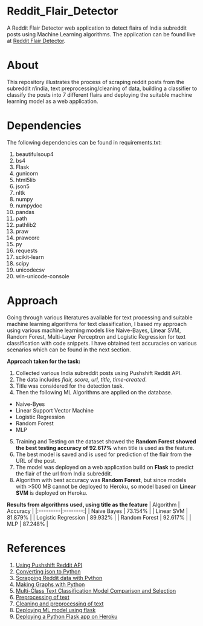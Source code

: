 Reddit_Flair_Detector
======================

A Reddit Flair Detector web application to detect flairs of India subreddit posts using Machine Learning algorithms. The application can be found live at [Reddit Flair Detector](https://flair--detector.herokuapp.com/).

About
=======================

This repository illustrates the process of scraping reddit posts from the subreddit r/india, text preprocessing/cleaning of data, building a classifier to classify the posts into 7 different flairs and deploying the suitable machine learning model as a web application.

Dependencies
=======================

The following dependencies can be found in requirements.txt:
1. beautifulsoup4
2. bs4
3. Flask
4. gunicorn
5. html5lib
6. json5
7. nltk
8. numpy
9. numpydoc
10. pandas
11. path
12. pathlib2
13. praw
14. prawcore
15. py
16. requests
17. scikit-learn
18. scipy
19. unicodecsv
20. win-unicode-console

Approach
======================

Going through various literatures available for text processing and suitable machine learning algorithms for text classification, I based my approach using various machine learning models like Naive-Bayes, Linear SVM, Random Forest, Multi-Layer Perceptron and Logistic Regression for text classification with code snippets. I have obtained test accuracies on various scenarios which can be found in the next section.

**Approach taken for the task:**
1. Collected various India subreddit posts using Pushshift Reddit API.
2. The data includes *flair, score, url, title, time-created*.
3. Title was considered for the detection task.
4. Then the following ML Algorithms are applied on the database.
  * Naive-Byes
  * Linear Support Vector Machine
  * Logistic Regression
  * Random Forest
  * MLP
5. Training and Testing on the dataset showed the **Random Forest showed the best testing accuracy of 92.617%** when title is used as the feature.
6. The best model is saved and is used for prediction of the flair from the URL of the post.
7. The model was deployed on a web application build on **Flask** to predict the flair of the url from India subreddit.
8. Algorithm with best accuracy was **Random Forest**, but since models with >500 MB cannot be deployed to Heroku, so model based on **Linear SVM** is deployed on Heroku.

**Results from algorithms used, using title as the feature**
| Algorithm | Accuracy |
|:---------|:--------:|
| Naive Bayes	| 73.154% |
| Linear SVM	| 81.879% |
| Logistic Regression	| 89.932% |
| Random Forest	| 92.617% |
| MLP | 87.248% |

References
=======================

1. [Using Pushshift Reddit API](https://github.com/pushshift/api)
2. [Converting json to Python](https://www.w3schools.com/python/python_json.asp)
3. [Scrapping Reddit data with Python](https://www.storybench.org/how-to-scrape-reddit-with-python/)
4. [Making Graphs with Python](https://www.w3resource.com/graphics/matplotlib/piechart/matplotlib-piechart-exercise-4.php)
5. [Multi-Class Text Classification Model Comparison and Selection](https://towardsdatascience.com/multi-class-text-classification-model-comparison-and-selection-5eb066197568)
6. [Preprocessing of text](https://mlwhiz.com/blog/2019/01/17/deeplearning_nlp_preprocess/)
7. [Cleaning and preprocessing of text](https://towardsdatascience.com/nlp-text-preprocessing-a-practical-guide-and-template-d80874676e79)
8. [Deploying ML model using flask](https://towardsdatascience.com/how-to-easily-deploy-machine-learning-models-using-flask-b95af8fe34d4)
9. [Deploying a Python Flask app on Heroku](https://medium.com/the-andela-way/deploying-a-python-flask-app-to-heroku-41250bda27d0)
